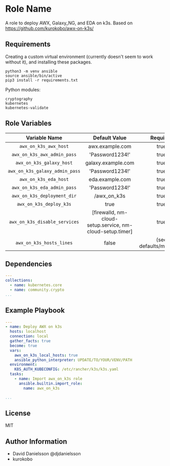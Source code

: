 Role Name
=========

A role to deploy AWX, Galaxy_NG, and EDA on k3s. Based on https://github.com/kurokobo/awx-on-k3s/

Requirements
------------
Creating a custom virtual environment (currently doesn't seem to work without it), and installing these packages.
```
python3 -m venv ansible
source ansible/bin/active
pip3 install -r requirements.txt
```

Python modules:
```console
cryptography
kubernetes
kubernetes-validate
```

Role Variables
--------------

|Variable Name|Default Value|Required|Type|Description|
|:---:|:---:|:---:|:---:|:---:|
|`awx_on_k3s_awx_host`|awx.example.com|true|str||
|`awx_on_k3s_awx_admin_pass`|'Password1234!'|true|str||
|`awx_on_k3s_galaxy_host`|galaxy.example.com|true|str||
|`awx_on_k3s_galaxy_admin_pass`|'Password1234!'|true|str||
|`awx_on_k3s_eda_host`|eda.example.com|true|str||
|`awx_on_k3s_eda_admin_pass`|'Password1234!'|true|str||
|`awx_on_k3s_deployment_dir`|/awx_on_k3s|true|str||
|`awx_on_k3s_deploy_k3s`|true|true|bool||
|`awx_on_k3s_disable_services`|[firewalld, nm-cloud-setup.service, nm-cloud-setup.timer]|true|list||
|`awx_on_k3s_hosts_lines`|false|(see defaults/main.yml)|list||

Dependencies
------------

```yaml
---
collections:
  - name: kubernetes.core
  - name: community.crypto
...
```

Example Playbook
----------------

```yaml
---
- name: Deploy AWX on k3s
  hosts: localhost
  connection: local
  gather_facts: true
  become: true
  vars:
    awx_on_k3s_local_hosts: true
    ansible_python_interpreter: UPDATE/TO/YOUR/VENV/PATH
  environment:
    K8S_AUTH_KUBECONFIG: /etc/rancher/k3s/k3s.yaml
  tasks:
    - name: Import awx_on_k3s role
      ansible.builtin.import_role:
        name: awx_on_k3s

...
```

License
-------

MIT

Author Information
------------------

* David Danielsson @djdanielsson
* kurokobo
